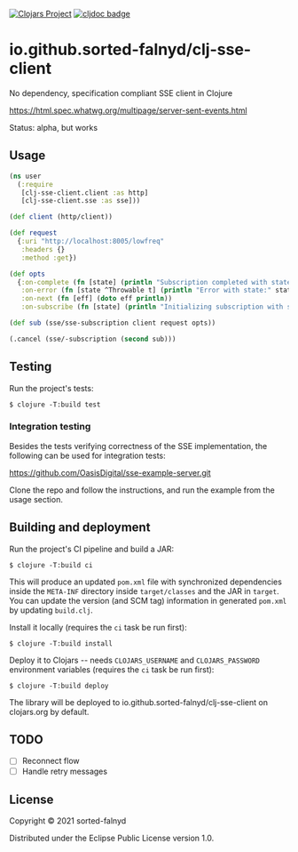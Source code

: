 [![Clojars Project](https://img.shields.io/clojars/v/io.github.sorted-falnyd/clj-sse-client.svg)](https://clojars.org/io.github.sorted-falnyd/clj-sse-client)
[![cljdoc badge](https://cljdoc.org/badge/io.github.sorted-falnyd/clj-sse-client)](https://cljdoc.org/d/io.github.sorted-falnyd/clj-sse-client)

# io.github.sorted-falnyd/clj-sse-client

No dependency, specification compliant SSE client in Clojure

https://html.spec.whatwg.org/multipage/server-sent-events.html

Status: alpha, but works

## Usage

```clojure
(ns user
  (:require
   [clj-sse-client.client :as http]
   [clj-sse-client.sse :as sse]))

(def client (http/client))

(def request
  {:uri "http://localhost:8005/lowfreq"
   :headers {}
   :method :get})

(def opts
  {:on-complete (fn [state] (println "Subscription completed with state:" state))
   :on-error (fn [state ^Throwable t] (println "Error with state:" state t))
   :on-next (fn [eff] (doto eff println))
   :on-subscribe (fn [state] (println "Initializing subscription with state:" state))})

(def sub (sse/sse-subscription client request opts))

(.cancel (sse/-subscription (second sub)))

```

## Testing

Run the project's tests:

    $ clojure -T:build test

### Integration testing
    
Besides the tests verifying correctness of the SSE implementation, the
following can be used for integration tests:

https://github.com/OasisDigital/sse-example-server.git

Clone the repo and follow the instructions, and run the example from the
usage section.

## Building and deployment

Run the project's CI pipeline and build a JAR:

    $ clojure -T:build ci
    
This will produce an updated `pom.xml` file with synchronized dependencies inside the `META-INF`
directory inside `target/classes` and the JAR in `target`. You can update the version (and SCM tag)
information in generated `pom.xml` by updating `build.clj`.

Install it locally (requires the `ci` task be run first):

    $ clojure -T:build install

Deploy it to Clojars -- needs `CLOJARS_USERNAME` and `CLOJARS_PASSWORD` environment
variables (requires the `ci` task be run first):

    $ clojure -T:build deploy

The library will be deployed to io.github.sorted-falnyd/clj-sse-client on clojars.org by default.

## TODO

- [ ] Reconnect flow
- [ ] Handle retry messages

## License

Copyright © 2021 sorted-falnyd

Distributed under the Eclipse Public License version 1.0.
